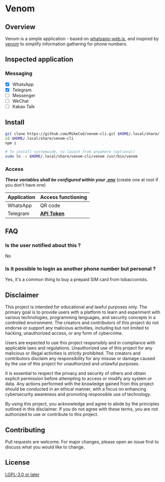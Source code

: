 # Venom

## Overview

Venom is a simple application - based on [whatsapp-web.js](https://github.com/pedroslopez/whatsapp-web.js/), and inspired by [venom](https://github.com/orkestral/venom) to simplify information gathering for phone numbers.


## Inspected application

### Messaging

- [x] WhatsApp
- [x] Telegram
- [ ] Messenger
- [ ] WeChat
- [ ] Kakao Talk

## Install

```sh
git clone https://github.com/MikeCod/venom-cli.git $HOME/.local/share/
cd $HOME/.local/share/venom-cli
npm i

# To install systemwide, to launch from anywhere (optional)
sudo ln -s $HOME/.local/share/venom-cli/venom /usr/bin/venom
```

### Access

***These variables shall be configured within your [.env](.env)*** (create one at root if you don't have one)

| Application | Access functioning |
|-|-|
| WhatsApp | QR code |
| Telegram | [**API Token**](https://my.telegram.org/apps) |

## FAQ

### Is the user notified about this ?
No

### Is it possible to login as another phone number but personal ?
Yes, it's a common thing to buy a prepaid SIM card from tobacconists.

## Disclaimer

This project is intended for educational and lawful purposes only. The primary goal is to provide users with a platform to learn and experiment with various technologies, programming languages, and security concepts in a controlled environment. The creators and contributors of this project do not endorse or support any malicious activities, including but not limited to hacking, unauthorized access, or any form of cybercrime.

Users are expected to use this project responsibly and in compliance with applicable laws and regulations. Unauthorized use of this project for any malicious or illegal activities is strictly prohibited. The creators and contributors disclaim any responsibility for any misuse or damage caused by the use of this project for unauthorized and unlawful purposes.

It is essential to respect the privacy and security of others and obtain explicit permission before attempting to access or modify any system or data. Any actions performed with the knowledge gained from this project should be conducted in an ethical manner, with a focus on enhancing cybersecurity awareness and promoting responsible use of technology.

By using this project, you acknowledge and agree to abide by the principles outlined in this disclaimer. If you do not agree with these terms, you are not authorized to use or contribute to this project.

## Contributing

Pull requests are welcome. For major changes, please open an issue first
to discuss what you would like to change.

## License

[LGPL-3.0 or later](LICENSE)